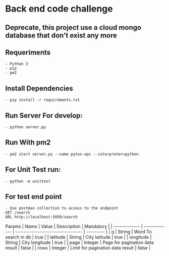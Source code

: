 # Back end code challenge
## Deprecate, this project use a cloud mongo database that don't exist any more

## Requeriments
    - Python 3
    - pip
    - pm2

## Install Dependencies
    - pip install -r requirements.txt

## Run Server For develop:
    - python server.py

## Run With pm2
    - pm2 start server.py --name pyton-api --interpreter=python 
## For Unit Test run:
    - python -m unittest

## For test end point
    - Use postman collection to access to the endpoint
    GET /search
    URL http://localhost:5050/search
Params
| Name          | Value         |  Description                      | Mandatory |
| ------------- | ------------- | --------------------------------- | --------- |
| q             | String        |  Word To search in db             |  true     |
| latitude      | String        |  City latitude                    |  true     |
| longitude     | String        |  City longitude                   |  true     |
| page          | Integer       |  Page for pagination data result  |  false    |
| rows          | Integer       |  Limit for pagination data result |  false    |
